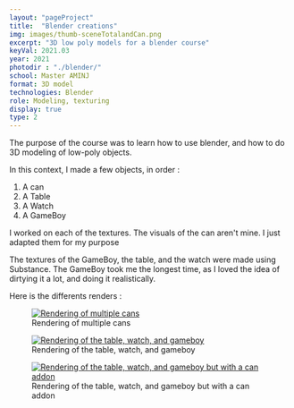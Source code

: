 ```yaml
---
layout: "pageProject"
title:  "Blender creations"
img: images/thumb-sceneTotalandCan.png
excerpt: "3D low poly models for a blender course"
keyVal: 2021.03
year: 2021
photodir : "./blender/"
school: Master AMINJ
format: 3D model
technologies: Blender
role: Modeling, texturing
display: true
type: 2
---
```

<p>The purpose of the course was to learn how to use blender, and how to do 3D modeling of low-poly objects.</p>
<p>In this context, I made a few objects, in order :</p>
<ol>
    <li>A can</li>
    <li>A Table</li>
    <li>A Watch</li>
    <li>A GameBoy</li>
</ol>
<p>I worked on each of the textures. The visuals of the can aren't mine. I just adapted them for my purpose</p>
<p>The textures of the GameBoy, the table, and the watch were made using Substance. The GameBoy took me the longest time, as I loved the idea of dirtying it a lot, and doing it realistically.</p>
<p>Here is the differents renders :</p>
<div class="project-gallery">
    <figure itemprop="associatedMedia" itemscope itemtype="http://schema.org/ImageObject">
        <a href="{{page.photodir}}3dNukaColaFinalCycles.png" itemprop="contentUrl" data-size="1920x1080">
          <img class="project-image" src="{{page.photodir}}thumb-3dNukaColaFinalCycles.png" itemprop="thumbnail" alt="Rendering of multiple cans" />
        </a>
        <figcaption itemprop="caption description">Rendering of multiple cans</figcaption>
    </figure>
    <figure itemprop="associatedMedia" itemscope itemtype="http://schema.org/ImageObject">
        <a href="{{page.photodir}}sceneTotal.png" itemprop="contentUrl" data-size="1920x1080">
          <img class="project-image" src="{{page.photodir}}thumb-sceneTotal.png" itemprop="thumbnail" alt="Rendering of the table, watch, and gameboy" />
        </a>
        <figcaption itemprop="caption description">Rendering of the table, watch, and gameboy</figcaption>
    </figure>
    <figure itemprop="associatedMedia" itemscope itemtype="http://schema.org/ImageObject">
        <a href="{{page.photodir}}sceneTotalandCan.png" itemprop="contentUrl" data-size="1920x1080">
          <img class="project-image" src="{{page.photodir}}thumb-sceneTotalandCan.png" itemprop="thumbnail" alt="Rendering of the table, watch, and gameboy but with a can addon" />
        </a>
        <figcaption itemprop="caption description">Rendering of the table, watch, and gameboy but with a can addon</figcaption>
    </figure>
</div>